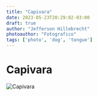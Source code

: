 ```yaml
---
title: "Capivara"
date: 2023-05-23T20:29:02-03:00
draft: true
author: "Jefferson Hillebrecht"
photoauthor: "Fotografico"
tags: ['photo', 'dog', 'tongue']
---
```


# Capivara

![Capivara](/capivara.jpg)
